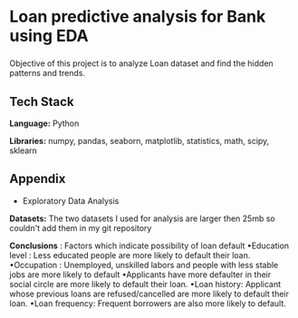 # Loan predictive analysis for Bank using EDA
###

Objective of this project is to analyze Loan dataset and find the hidden patterns and trends.

## Tech Stack

**Language:** Python

**Libraries:** numpy, pandas, seaborn, matplotlib, statistics, math, scipy, sklearn

## Appendix

* Exploratory Data Analysis

**Datasets:** The two datasets I used for analysis are larger then 25mb so couldn't add them in my git repository 

**Conclusions** : 
Factors which indicate possibility of loan default
•Education level : Less educated people are more likely to default their loan.
•Occupation : Unemployed, unskilled labors and people with less stable jobs are more likely to default
•Applicants have more defaulter in their social circle are more likely to default their loan.
•Loan history: Applicant whose previous loans are refused/cancelled are more likely to default their loan.
•Loan frequency: Frequent borrowers are also more likely to default.


